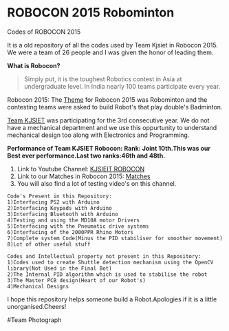 # ROBOCON 2015 Robominton
Codes of ROBOCON 2015

It is a old repository of all the codes used by Team Kjsiet in Robocon 2015. We were a team of 26 people and I was given the honor of leading them.

**What is Robocon?**
>Simply put, it is the toughest Robotics contest in Asia at undergraduate level. In India nearly 100 teams participate every year.

Robocon 2015: 
The [Theme](https://www.youtube.com/watch?v=V0XEc4N8yvE) for Robocon 2015 was Robominton and the contesting teams were asked to build Robot's that play double's Badminton. 

[Team KJSIET](https://www.somaiya.edu/kjsieit/Initiative/Robocon) was participating for the 3rd consecutive year. We do not have a mechanical department and we use this oppurtunity to understand mechanical design too along with Electronics and Programming.

**Performance of Team KJSIET Robocon: Rank: Joint 10th.This was our Best ever performance.Last two ranks:46th and 48th.**

1. Link to Youtube Channel: [KJSIEIT ROBOCON](https://www.youtube.com/channel/UChc-3cPhotoIvsTxlV0tOeg)
2. Link to our Matches in Robocon 2015: [Matches](https://www.youtube.com/watch?v=wfj4C9W8Lp8&list=PLzlqyUyoIAeKrWsyxdK00kTYIsfAp0Duj)
3. You will also find a lot of testing video's on this channel. 

```
Code's Present in this Repository:
1)Interfacing PS2 with Arduino
2)Interfacing Keypads with Arduino
3)Interfacing Bluetooth with Arduino
4)Testing and using the MD10A motor Drivers
5)Interfacing with the Pneumatic drive systems
6)Interfacing of the 2000PPR Rhino Motors
7)Complete system Code(Minus the PID stabiliser for smoother movement)
8)Lot of other useful stuff
```
```
Codes and Intellectual property not present in this Repository:
1)Codes used to create Shuttle detection mechanism using the OpenCV library(Not Used in the Final Bot)
2)The Internal PID algorithm which is used to stabilise the robot
3)The Master PCB design(Heart of our Robot's) 
4)Mechanical Designs
```

I hope this repository helps someone build a Robot.Apologies if it is a little unorganised.Cheers! 

#Team Photograph






